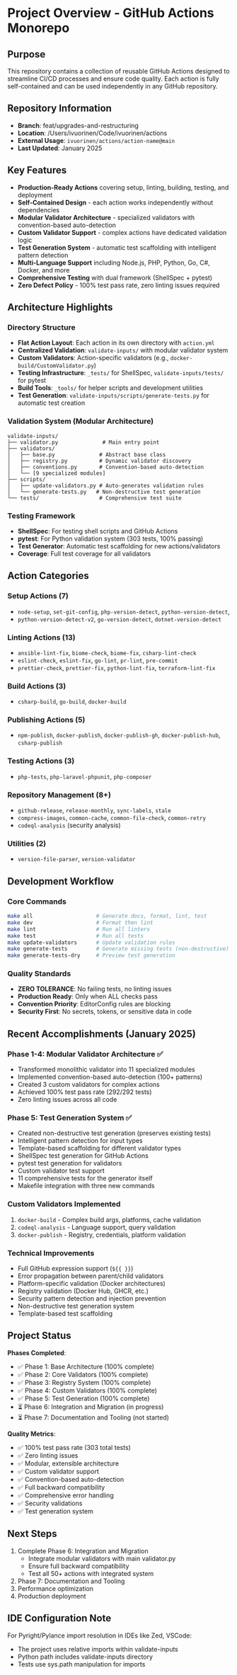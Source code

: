 # Project Overview - GitHub Actions Monorepo

## Purpose

This repository contains a collection of reusable GitHub Actions designed to streamline CI/CD processes and ensure code quality. Each action is fully self-contained and can be used independently in any GitHub repository.

## Repository Information

- **Branch**: feat/upgrades-and-restructuring
- **Location**: /Users/ivuorinen/Code/ivuorinen/actions
- **External Usage**: `ivuorinen/actions/action-name@main`
- **Last Updated**: January 2025

## Key Features

- **Production-Ready Actions** covering setup, linting, building, testing, and deployment
- **Self-Contained Design** - each action works independently without dependencies
- **Modular Validator Architecture** - specialized validators with convention-based auto-detection
- **Custom Validator Support** - complex actions have dedicated validation logic
- **Test Generation System** - automatic test scaffolding with intelligent pattern detection
- **Multi-Language Support** including Node.js, PHP, Python, Go, C#, Docker, and more
- **Comprehensive Testing** with dual framework (ShellSpec + pytest)
- **Zero Defect Policy** - 100% test pass rate, zero linting issues required

## Architecture Highlights

### Directory Structure

- **Flat Action Layout**: Each action in its own directory with `action.yml`
- **Centralized Validation**: `validate-inputs/` with modular validator system
- **Custom Validators**: Action-specific validators (e.g., `docker-build/CustomValidator.py`)
- **Testing Infrastructure**: `_tests/` for ShellSpec, `validate-inputs/tests/` for pytest
- **Build Tools**: `_tools/` for helper scripts and development utilities
- **Test Generation**: `validate-inputs/scripts/generate-tests.py` for automatic test creation

### Validation System (Modular Architecture)

```
validate-inputs/
├── validator.py              # Main entry point
├── validators/
│   ├── base.py              # Abstract base class
│   ├── registry.py          # Dynamic validator discovery
│   ├── conventions.py       # Convention-based auto-detection
│   └── [9 specialized modules]
├── scripts/
│   ├── update-validators.py # Auto-generates validation rules
│   └── generate-tests.py   # Non-destructive test generation
└── tests/                   # Comprehensive test suite
```

### Testing Framework

- **ShellSpec**: For testing shell scripts and GitHub Actions
- **pytest**: For Python validation system (303 tests, 100% passing)
- **Test Generator**: Automatic test scaffolding for new actions/validators
- **Coverage**: Full test coverage for all validators

## Action Categories

### Setup Actions (7)

- `node-setup`, `set-git-config`, `php-version-detect`, `python-version-detect`,
- `python-version-detect-v2`, `go-version-detect`, `dotnet-version-detect`

### Linting Actions (13)

- `ansible-lint-fix`, `biome-check`, `biome-fix`, `csharp-lint-check`
- `eslint-check`, `eslint-fix`, `go-lint`, `pr-lint`, `pre-commit`
- `prettier-check`, `prettier-fix`, `python-lint-fix`, `terraform-lint-fix`

### Build Actions (3)

- `csharp-build`, `go-build`, `docker-build`

### Publishing Actions (5)

- `npm-publish`, `docker-publish`, `docker-publish-gh`, `docker-publish-hub`, `csharp-publish`

### Testing Actions (3)

- `php-tests`, `php-laravel-phpunit`, `php-composer`

### Repository Management (8+)

- `github-release`, `release-monthly`, `sync-labels`, `stale`
- `compress-images`, `common-cache`, `common-file-check`, `common-retry`
- `codeql-analysis` (security analysis)

### Utilities (2)

- `version-file-parser`, `version-validator`

## Development Workflow

### Core Commands

```bash
make all                    # Generate docs, format, lint, test
make dev                    # Format then lint
make lint                   # Run all linters
make test                   # Run all tests
make update-validators      # Update validation rules
make generate-tests         # Generate missing tests (non-destructive)
make generate-tests-dry     # Preview test generation
```

### Quality Standards

- **ZERO TOLERANCE**: No failing tests, no linting issues
- **Production Ready**: Only when ALL checks pass
- **Convention Priority**: EditorConfig rules are blocking
- **Security First**: No secrets, tokens, or sensitive data in code

## Recent Accomplishments (January 2025)

### Phase 1-4: Modular Validator Architecture ✅

- Transformed monolithic validator into 11 specialized modules
- Implemented convention-based auto-detection (100+ patterns)
- Created 3 custom validators for complex actions
- Achieved 100% test pass rate (292/292 tests)
- Zero linting issues across all code

### Phase 5: Test Generation System ✅

- Created non-destructive test generation (preserves existing tests)
- Intelligent pattern detection for input types
- Template-based scaffolding for different validator types
- ShellSpec test generation for GitHub Actions
- pytest test generation for validators
- Custom validator test support
- 11 comprehensive tests for the generator itself
- Makefile integration with three new commands

### Custom Validators Implemented

1. `docker-build` - Complex build args, platforms, cache validation
2. `codeql-analysis` - Language support, query validation
3. `docker-publish` - Registry, credentials, platform validation

### Technical Improvements

- Full GitHub expression support (`${{ }}`)
- Error propagation between parent/child validators
- Platform-specific validation (Docker architectures)
- Registry validation (Docker Hub, GHCR, etc.)
- Security pattern detection and injection prevention
- Non-destructive test generation system
- Template-based test scaffolding

## Project Status

**Phases Completed**:

- ✅ Phase 1: Base Architecture (100% complete)
- ✅ Phase 2: Core Validators (100% complete)
- ✅ Phase 3: Registry System (100% complete)
- ✅ Phase 4: Custom Validators (100% complete)
- ✅ Phase 5: Test Generation (100% complete)
- ⏳ Phase 6: Integration and Migration (in progress)
- ⏳ Phase 7: Documentation and Tooling (not started)

**Quality Metrics**:

- ✅ 100% test pass rate (303 total tests)
- ✅ Zero linting issues
- ✅ Modular, extensible architecture
- ✅ Custom validator support
- ✅ Convention-based auto-detection
- ✅ Full backward compatibility
- ✅ Comprehensive error handling
- ✅ Security validations
- ✅ Test generation system

## Next Steps

1. Complete Phase 6: Integration and Migration
   - Integrate modular validators with main validator.py
   - Ensure full backward compatibility
   - Test all 50+ actions with integrated system
2. Phase 7: Documentation and Tooling
3. Performance optimization
4. Production deployment

## IDE Configuration Note

For Pyright/Pylance import resolution in IDEs like Zed, VSCode:

- The project uses relative imports within validate-inputs
- Python path includes validate-inputs directory
- Tests use sys.path manipulation for imports

